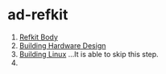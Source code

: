 # ad-refkit

1. [Refkit Body](./sec1/index.md)
1. [Building Hardware Design](./sec2/index.md)
1. [Building Linux](./sec3/index.md) ...It is able to skip this step.
1. 
